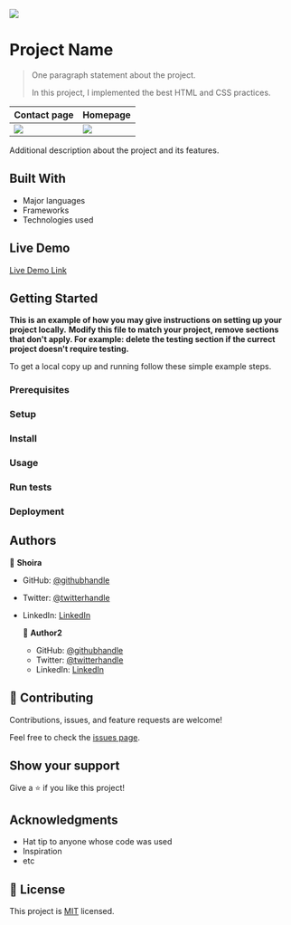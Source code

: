 ![](https://img.shields.io/badge/Microverse-blueviolet)

# Project Name

> One paragraph statement about the project.
> 
>In this project, I  implemented the best HTML and CSS practices.

| Contact page | Homepage|
| -- | -- |
| ![](./images/screen1.png) | ![](./images/screen2.png)|

Additional description about the project and its features.

## Built With

- Major languages
- Frameworks
- Technologies used

## Live Demo

[Live Demo Link](https://livedemo.com)


## Getting Started

**This is an example of how you may give instructions on setting up your project locally.**
**Modify this file to match your project, remove sections that don't apply. For example: delete the testing section if the currect project doesn't require testing.**


To get a local copy up and running follow these simple example steps.

### Prerequisites

### Setup

### Install

### Usage

### Run tests

### Deployment



## Authors

👤 **Shoira**

- GitHub: [@githubhandle](linkedin.com/in/shoira-tashpulatova-bab4a7122)
- Twitter: [@twitterhandle](https://twitter.com/Shoira03)
- LinkedIn: [LinkedIn](https://www.linkedin.com/feed/)

  👤 **Author2**

  - GitHub: [@githubhandle](https://github.com/githubhandle)
  - Twitter: [@twitterhandle](https://twitter.com/twitterhandle)
  - LinkedIn: [LinkedIn](https://linkedin.com/linkedinhandle)

## 🤝 Contributing

Contributions, issues, and feature requests are welcome!

Feel free to check the [issues page](issues/).

## Show your support

Give a ⭐️ if you like this project!

## Acknowledgments

- Hat tip to anyone whose code was used
- Inspiration
- etc

## 📝 License

This project is [MIT](lic.url) licensed.
